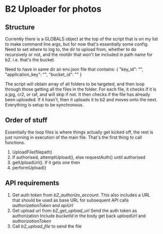 # B2 Uploader for photos

## Structure
Currently there is a GLOBALS object at the top of the script that is on my list to make command line args, but for now that's essentially some config.
Need to set where to log to, the dir to upload from, whether to do recursively or not, and the rootdir that won't be included in path name for b2. i.e. that's the bucket.

Need to have in same dir an env.json file that contains:
{
  "key_id": "",
  "application_key": "",
  "bucket_id": ""
}

The script will obtain array of all folders to be targeted, and then loop through those getting all the files in the folder.
For each file, it checks if it is a jpg, cr2, or raf, and will skip if not. It then checks if the file has already been uploaded.
If it hasn't, then it uploads it to b2 and moves onto the next.
Everything is setup to be synchronous.

## Order of stuff
Essentially the loop files is where things actually get kicked off, the rest is just running in execution of the main file. That's the first thing to call functions.
1. UploadFile(filepath)
2. If authorised, attemptUpload(), else requestAuth() until authorised
3. getUploadUrl(). If it gets one then
4. performUpload()

## API requirements
1. Get auth token from _b2_authorize_account_. This also includes a URL that should be used as base URL for subsequent API calls
_authorizationToken_ and _apiUrl_
2. Get upload url from _b2_get_upload_url_
Send the auth token as authorization
Include _bucketId_ in the body
get back _uploadUrl_ and _authorizationToken_
3. Call _b2_upload_file_ to send the file
